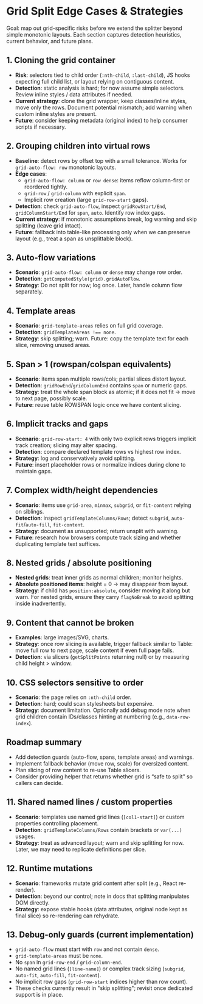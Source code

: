 # Grid Split Edge Cases & Strategies

Goal: map out grid-specific risks before we extend the splitter beyond simple monotonic layouts. Each section captures detection heuristics, current behavior, and future plans.

## 1. Cloning the grid container
- **Risk**: selectors tied to child order (`:nth-child`, `:last-child`), JS hooks expecting full child list, or layout relying on contiguous content.
- **Detection**: static analysis is hard; for now assume simple selectors. Review inline styles / data attributes if needed.
- **Current strategy**: clone the grid wrapper, keep classes/inline styles, move only the rows. Document potential mismatch; add warning when custom inline styles are present.
- **Future**: consider keeping metadata (original index) to help consumer scripts if necessary.

## 2. Grouping children into virtual rows
- **Baseline**: detect rows by offset top with a small tolerance. Works for `grid-auto-flow: row` monotonic layouts.
- **Edge cases**:
  - `grid-auto-flow: column` or `row dense`: items reflow column-first or reordered tightly.
  - `grid-row` / `grid-column` with explicit `span`.
  - Implicit row creation (large `grid-row-start` gaps).
- **Detection**: check `grid-auto-flow`, inspect `gridRowStart/End`, `gridColumnStart/End` for `span`, `auto`. Identify row index gaps.
- **Current strategy**: if monotonic assumptions break, log warning and skip splitting (leave grid intact).
- **Future**: fallback into table-like processing only when we can preserve layout (e.g., treat a span as unsplittable block).

## 3. Auto-flow variations
- **Scenario**: `grid-auto-flow: column` or `dense` may change row order.
- **Detection**: `getComputedStyle(grid).gridAutoFlow`.
- **Strategy**: Do not split for now; log once. Later, handle column flow separately.

## 4. Template areas
- **Scenario**: `grid-template-areas` relies on full grid coverage.
- **Detection**: `gridTemplateAreas !== none`.
- **Strategy**: skip splitting; warn. Future: copy the template text for each slice, removing unused areas.

## 5. Span > 1 (rowspan/colspan equivalents)
- **Scenario**: items span multiple rows/cols; partial slices distort layout.
- **Detection**: `gridRowEnd`/`gridColumnEnd` contains `span` or numeric gaps.
- **Strategy**: treat the whole span block as atomic; if it does not fit → move to next page, possibly scale.
- **Future**: reuse table ROWSPAN logic once we have content slicing.

## 6. Implicit tracks and gaps
- **Scenario**: `grid-row-start: 4` with only two explicit rows triggers implicit track creation; slicing may alter spacing.
- **Detection**: compare declared template rows vs highest row index.
- **Strategy**: log and conservatively avoid splitting.
- **Future**: insert placeholder rows or normalize indices during clone to maintain gaps.

## 7. Complex width/height dependencies
- **Scenario**: items use `grid-area`, `minmax`, `subgrid`, or `fit-content` relying on siblings.
- **Detection**: inspect `gridTemplateColumns/Rows`; detect `subgrid`, `auto-fit`/`auto-fill`, `fit-content`.
- **Strategy**: document as unsupported; return unsplit with warning.
- **Future**: research how browsers compute track sizing and whether duplicating template text suffices.

## 8. Nested grids / absolute positioning
- **Nested grids**: treat inner grids as normal children; monitor heights.
- **Absolute positioned items**: height = 0 → may disappear from layout.
- **Strategy**: if child has `position:absolute`, consider moving it along but warn. For nested grids, ensure they carry `flagNoBreak` to avoid splitting inside inadvertently.

## 9. Content that cannot be broken
- **Examples**: large images/SVG, charts.
- **Strategy**: once row slicing is available, trigger fallback similar to Table: move full row to next page, scale content if even full page fails.
- **Detection**: via slicers (`getSplitPoints` returning null) or by measuring child height > window.

## 10. CSS selectors sensitive to order
- **Scenario**: the page relies on `:nth-child` order.
- **Detection**: hard; could scan stylesheets but expensive.
- **Strategy**: document limitation. Optionally add debug mode note when grid children contain IDs/classes hinting at numbering (e.g., `data-row-index`).

## Roadmap summary
- Add detection guards (auto-flow, spans, template areas) and warnings.
- Implement fallback behavior (move row, scale) for oversized content.
- Plan slicing of row content to re-use Table slicers.
- Consider providing helper that returns whether grid is “safe to split” so callers can decide.

## 11. Shared named lines / custom properties
- **Scenario**: templates use named grid lines (`[col1-start]`) or custom properties controlling placement.
- **Detection**: `gridTemplateColumns/Rows` contain brackets or `var(...)` usages.
- **Strategy**: treat as advanced layout; warn and skip splitting for now. Later, we may need to replicate definitions per slice.

## 12. Runtime mutations
- **Scenario**: frameworks mutate grid content after split (e.g., React re-render).
- **Detection**: beyond our control; note in docs that splitting manipulates DOM directly.
- **Strategy**: expose stable hooks (data attributes, original node kept as final slice) so re-rendering can rehydrate.

## 13. Debug-only guards (current implementation)
- `grid-auto-flow` must start with `row` and not contain `dense`.
- `grid-template-areas` must be `none`.
- No `span` in `grid-row-end` / `grid-column-end`.
- No named grid lines (`[line-name]`) or complex track sizing (`subgrid`, `auto-fit`, `auto-fill`, `fit-content`).
- No implicit row gaps (`grid-row-start` indices higher than row count).
- These checks currently result in "skip splitting"; revisit once dedicated support is in place.
